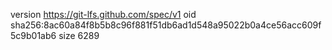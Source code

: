 version https://git-lfs.github.com/spec/v1
oid sha256:8ac60a84f8b5b8c96f881f51db6ad1d548a95022b0a4ce56acc609f5c9b01ab6
size 6289
